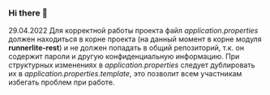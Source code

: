 ### Hi there 👋

29.04.2022
Для корректной работы проекта файл _application.properties_ должен находиться в корне проекта (на данный момент в корне 
модуля **runnerlite-rest**) и не должен попадать в общий репозиторий, т.к. он содержит пароли и другую конфиденциальную 
информацию.
При структурных изменениях в _application.properties_ следует дублировать их в _application.properties.template_, это 
позволит всем участникам избегать проблем при работе.